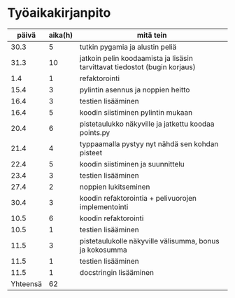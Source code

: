 # Työaikakirjanpito

päivä | aika(h) | mitä tein
----- | ------- | ---------
30.3|5|tutkin pygamia ja alustin peliä
31.3|10|jatkoin pelin koodaamista ja lisäsin tarvittavat tiedostot (bugin korjaus)
1.4|1|refaktorointi
15.4|3|pylintin asennus ja noppien heitto
16.4|3|testien lisääminen
16.4|5|koodin siistiminen pylintin mukaan
20.4|6|pistetaulukko näkyville ja jatkettu koodaa points.py
21.4|4|typpaamalla pystyy nyt nähdä sen kohdan pisteet
22.4|5|koodin siistiminen ja suunnittelu
23.4|3|testien lisääminen
27.4|2|noppien lukitseminen
30.4|3|koodin refaktorointia + pelivuorojen implementointi
10.5|6|koodin refaktorointi
10.5|1|testien lisääminen
11.5|3|pistetaulukolle näkyville välisumma, bonus ja kokosumma
11.5|1|testien lisääminen
11.5|1|docstringin lisääminen
Yhteensä|62
